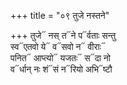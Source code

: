 +++
title = "०९ तुजे नस्तने"

+++
तुजे᳓ नस् त᳓ने प᳓र्वताः सन्तु  
स्व᳓एतवो ये᳓ व᳓सवो न᳓ वीराः᳓  
पनित᳓ आप्त्यो᳓ यजतः᳓ स᳓दा नो  
व᳓र्धान् नः शं᳓सं न᳓रियो अभि᳓ष्टौ